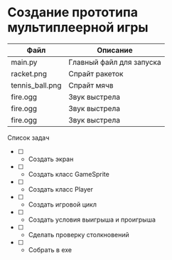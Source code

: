 # Создание прототипа мультиплеерной игры 

| Файл | Описание |
|------|----------|
| main.py | Главный файл для запуска |
| racket.png | Спрайт ракеток |
| tennis_ball.png | Спрайт мячв |
| fire.ogg | Звук выстрела |
| fire.ogg | Звук выстрела |
| fire.ogg | Звук выстрела |

Список задач

- [ ] - Создать экран
- [ ] - Создать класс GameSprite
- [ ] - Создать класс Player
- [ ] - Создать игровой цикл
- [ ] - Создать условия выигрыша и проигрыша
- [ ] - Сделать проверку столкновений
- [ ] - Собрать в exe
